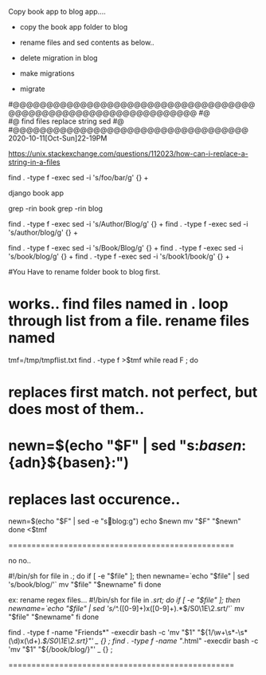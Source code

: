 

Copy book app to blog app....

- copy the book app folder to blog

- rename files and sed contents as below..

- delete migration in blog

- make migrations

- migrate


#@@@@@@@@@@@@@@@@@@@@@@@@@@@@@@@@@@@@@@@@@@@@@@@@@@@@@@@@@@@@@@@@
#@  
#@  find files replace string sed
#@  
#@@@@@@@@@@@@@@@@@@@@@@@@@@@@@@@@@@@   2020-10-11[Oct-Sun]22-19PM 

https://unix.stackexchange.com/questions/112023/how-can-i-replace-a-string-in-a-files


find . -type f -exec sed -i 's/foo/bar/g' {} +


django book app


 grep -rin book
  grep -rin blog


find . -type f -exec sed -i 's/Author/Blog/g' {} +
find . -type f -exec sed -i 's/author/blog/g' {} +

find . -type f -exec sed -i 's/Book/Blog/g' {} +
find . -type f -exec sed -i 's/book/blog/g' {} +
find . -type f -exec sed -i 's/book1/book/g' {} +


#You Have to rename folder book to blog first.
#
# works.. find files named in . loop through list from a file. rename files named
tmf=/tmp/tmpflist.txt
find . -type f   >$tmf
while read F  ; do
  # replaces first match. not perfect, but does most of them..
  #   newn=$(echo "$F" | sed "s:${basen}:${adn}${basen}:") 
  # replaces last occurence..
  newn=$(echo "$F" | sed -e "s:book:blog:g") 
  echo $newn
  mv "$F" "$newn"
done <$tmf



=================================================

no no..

#!/bin/sh
for file in *.*; do
  if [ -e "$file" ]; then
    newname=`echo "$file" | sed 's/book/blog/'`
    mv "$file" "$newname"
  fi
done

ex: rename regex files...
#!/bin/sh
for file in *.srt; do
  if [ -e "$file" ]; then
    newname=`echo "$file" | sed 's/^.*\([0-9]\+\)x\([0-9]\+\).*$/S0\1E\2.srt/'`
    mv "$file" "$newname"
  fi
done

find . -type f -name "Friends*" -execdir bash -c 'mv "$1" "${1/\w+\s*-\s*(\d)x(\d+).*$/S0\1E\2.srt}"' _ {} \;
find . -type f -name "*.html" -execdir bash -c 'mv "$1" "${/book/blog/}"' _ {} \;




=================================================
